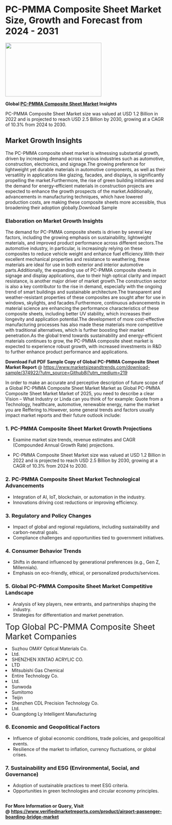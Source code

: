 <H1>PC-PMMA Composite Sheet Market Size, Growth and Forecast from 2024 - 2031</H1><img class="aligncenter size-medium wp-image-584254" src="https://thirdeyenews.in/wp-content/uploads/2024/09/Global-Market-Research-300x168.jpeg" alt="" width="300" height="168" /><p><strong>Global&nbsp;<a href="https://www.marketsizeandtrends.com/download-sample/374922/?utm_source=Github8j?utm_medium=219">PC-PMMA Composite Sheet Market</a> Insights</strong></p><p>PC-PMMA Composite Sheet Market size was valued at USD 1.2 Billion in 2022 and is projected to reach USD 2.5 Billion by 2030, growing at a CAGR of 10.3% from 2024 to 2030.</p><p><h2>Market Growth Insights</h2> The PC-PMMA composite sheet market is witnessing substantial growth, driven by increasing demand across various industries such as automotive, construction, electronics, and signage.The growing preference for lightweight yet durable materials in automotive components, as well as their versatility in applications like glazing, facades, and displays, is significantly propelling the market.Furthermore, the rise of green building initiatives and the demand for energy-efficient materials in construction projects are expected to enhance the growth prospects of the market.Additionally, advancements in manufacturing techniques, which have lowered production costs, are making these composite sheets more accessible, thus broadening their adoption globally.Download Sample <h3>Elaboration on Market Growth Insights</h3> The demand for PC-PMMA composite sheets is driven by several key factors, including the growing emphasis on sustainability, lightweight materials, and improved product performance across different sectors.The automotive industry, in particular, is increasingly relying on these composites to reduce vehicle weight and enhance fuel efficiency.With their excellent mechanical properties and resistance to weathering, these materials are ideal for use in both exterior and interior automotive parts.Additionally, the expanding use of PC-PMMA composite sheets in signage and display applications, due to their high optical clarity and impact resistance, is another major driver of market growth.The construction sector is also a key contributor to the rise in demand, especially with the ongoing trend of smart buildings and sustainable architecture.The transparent and weather-resistant properties of these composites are sought after for use in windows, skylights, and facades.Furthermore, continuous advancements in material science are enhancing the performance characteristics of these composite sheets, including better UV stability, which increases their longevity and application potential.The development of more cost-effective manufacturing processes has also made these materials more competitive with traditional alternatives, which is further boosting their market penetration.As the global trend towards sustainability and energy-efficient materials continues to grow, the PC-PMMA composite sheet market is expected to experience robust growth, with increased investments in R&D to further enhance product performance and applications.</p><p><span class=""><strong>Download Full PDF Sample Copy of Global PC-PMMA Composite Sheet Market Report</strong> @ <a href="https://www.marketsizeandtrends.com/download-sample/374922/?utm_source=Github8j?utm_medium=219" target="_blank">https://www.marketsizeandtrends.com/download-sample/374922/?utm_source=Github8j?utm_medium=219</a></span></p><p>In order to make an accurate and perceptive description of future scope of a Global&nbsp;PC-PMMA Composite Sheet Market Market as Global&nbsp;PC-PMMA Composite Sheet Market Market of 2025, you need to describe a clear Vision &ndash; What Industry or Linda can you think of for example: Quote from a Technology, healthcare, automotive, renewable energy, name the market you are Reffering to.However, some general trends and factors usually impact market reports and their future outlook include:</p><h3>1.&nbsp;<strong>PC-PMMA Composite Sheet Market Growth Projections</strong></h3><ul><li>Examine market size trends, revenue estimates and CAGR (Compounded Annual Growth Rate) projections.</li><li><p>PC-PMMA Composite Sheet Market size was valued at USD 1.2 Billion in 2022 and is projected to reach USD 2.5 Billion by 2030, growing at a CAGR of 10.3% from 2024 to 2030.</p></li></ul><h3>2.&nbsp;<strong>PC-PMMA Composite Sheet Market Technological Advancements</strong></h3><ul><li>Integration of AI, IoT, blockchain, or automation in the industry.</li><li>Innovations driving cost reductions or improving efficiency.</li></ul><h3>3.&nbsp;<strong>Regulatory and Policy Changes</strong></h3><ul><li>Impact of global and regional regulations, including sustainability and carbon-neutral goals.</li><li>Compliance challenges and opportunities tied to government initiatives.</li></ul><h3>4.&nbsp;<strong>Consumer Behavior Trends</strong></h3><ul><li>Shifts in demand influenced by generational preferences (e.g., Gen Z, Millennials).</li><li>Emphasis on eco-friendly, ethical, or personalized products/services.</li></ul><h3>5.&nbsp;<strong>Global PC-PMMA Composite Sheet Market Competitive Landscape</strong></h3><ul><li>Analysis of key players, new entrants, and partnerships shaping the industry.</li><li>Strategies for differentiation and market penetration.</li></ul><p data-pm-slice="1 1 []"><span style="color: inherit; font-family: inherit; font-size: 25px;">Top Global PC-PMMA Composite Sheet Market Companies</span></p><div class="" data-test-id=""><p><li>Suzhou OMAY Optical Materials Co.</li><li> Ltd.</li><li> SHENZHEN XINTAO ACRYLIC CO.</li><li>LTD</li><li> Mitsubishi Gas Chemical</li><li> Entire Technology Co.</li><li> Ltd.</li><li> Sunwoda</li><li> Sumitomo</li><li> Teijin</li><li> Shenzhen CDL Precision Technology Co.</li><li> Ltd.</li><li> Guangdong Ly Intelligent Manufacturing</li></p></div><h3>6.&nbsp;<strong>Economic and Geopolitical Factors</strong></h3><ul><li>Influence of global economic conditions, trade policies, and geopolitical events.</li><li>Resilience of the market to inflation, currency fluctuations, or global crises.</li></ul><h3>7.&nbsp;<strong>Sustainability and ESG (Environmental, Social, and Governance)</strong></h3><ul><li>Adoption of sustainable practices to meet ESG criteria.</li><li>Opportunities in green technologies and circular economy principles.</li></ul><h2><strong style="font-size: 14px;">For More Information or Query, Visit @&nbsp;</strong><a style="background-color: #ffffff; font-size: 14px;" href="https://www.marketsizeandtrends.com/report/pc-pmma-composite-sheet-market/" target="_blank">https://www.verifiedmarketreports.com/product/airport-passenger-boarding-bridge-market</a></h2>